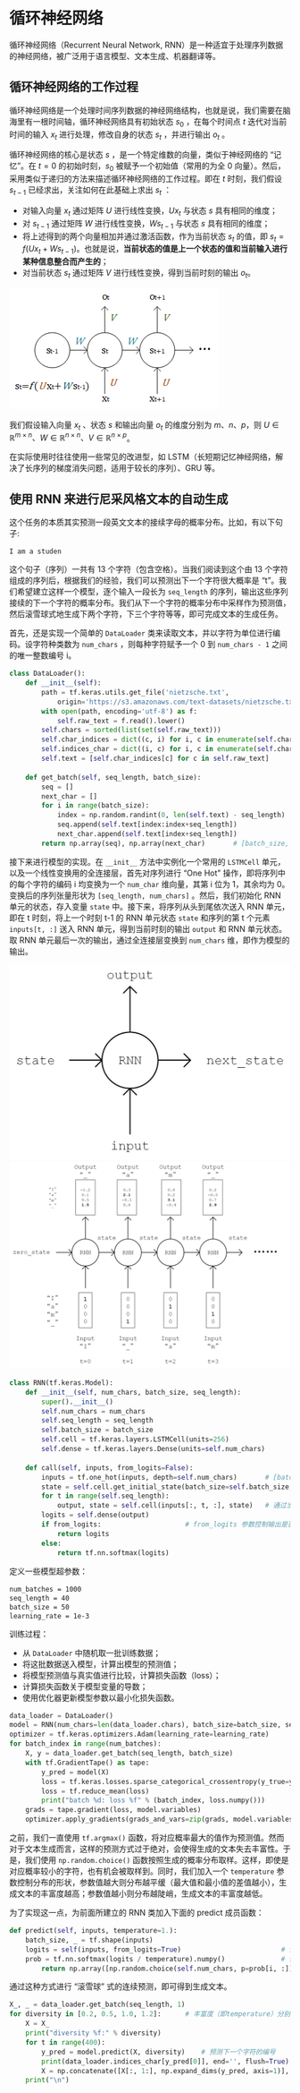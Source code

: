 # 循环神经网络

循环神经网络（Recurrent Neural Network, RNN）是一种适宜于处理序列数据的神经网络，被广泛用于语言模型、文本生成、机器翻译等。


## 循环神经网络的工作过程

循环神经网络是一个处理时间序列数据的神经网络结构，也就是说，我们需要在脑海里有一根时间轴，循环神经网络具有初始状态 $s_0$ ，在每个时间点 $t$ 迭代对当前时间的输入 $x_t$ 进行处理，修改自身的状态 $s_t$ ，并进行输出 $o_t$ 。

循环神经网络的核心是状态 $s$ ，是一个特定维数的向量，类似于神经网络的 “记忆”。在 $t=0$ 的初始时刻，$s_0$ 被赋予一个初始值（常用的为全 0 向量）。然后，采用类似于递归的方法来描述循环神经网络的工作过程。即在 $t$ 时刻，我们假设 $s_{t-1}$ 已经求出，关注如何在此基础上求出 $s_{t}$ ：

+ 对输入向量 $x_t$ 通过矩阵 $U$ 进行线性变换，$U x_t$ 与状态 $s$ 具有相同的维度；
+ 对 $s_{t-1}$ 通过矩阵 $W$ 进行线性变换，$W s_{t-1}$ 与状态 $s$ 具有相同的维度；
+ 将上述得到的两个向量相加并通过激活函数，作为当前状态 $s_t$ 的值，即 $s_t = f(U x_t + W s_{t-1})$。也就是说，**当前状态的值是上一个状态的值和当前输入进行某种信息整合而产生的**；
+ 对当前状态 $s_t$ 通过矩阵 $V$ 进行线性变换，得到当前时刻的输出 $o_t$。

<img src="./imgs/rnn_cell.png">

我们假设输入向量 $x_t$ 、状态 $s$ 和输出向量 $o_t$ 的维度分别为 $m、n、p$，则 $U \in \mathbb{R}^{m \times n}、W \in \mathbb{R}^{n \times n}、V \in \mathbb{R}^{n \times p}$。

在实际使用时往往使用一些常见的改进型，如 LSTM（长短期记忆神经网络，解决了长序列的梯度消失问题，适用于较长的序列）、GRU 等。


## 使用 RNN 来进行尼采风格文本的自动生成

这个任务的本质其实预测一段英文文本的接续字母的概率分布。比如，有以下句子:

    I am a studen

这个句子（序列）一共有 13 个字符（包含空格）。当我们阅读到这个由 13 个字符组成的序列后，根据我们的经验，我们可以预测出下一个字符很大概率是 “t”。我们希望建立这样一个模型，逐个输入一段长为 `seq_length` 的序列，输出这些序列接续的下一个字符的概率分布。我们从下一个字符的概率分布中采样作为预测值，然后滚雪球式地生成下两个字符，下三个字符等等，即可完成文本的生成任务。

首先，还是实现一个简单的 `DataLoader` 类来读取文本，并以字符为单位进行编码。设字符种类数为 `num_chars` ，则每种字符赋予一个 0 到 `num_chars - 1` 之间的唯一整数编号 i。

```python
class DataLoader():
    def __init__(self):
        path = tf.keras.utils.get_file('nietzsche.txt',
            origin='https://s3.amazonaws.com/text-datasets/nietzsche.txt')
        with open(path, encoding='utf-8') as f:
            self.raw_text = f.read().lower()
        self.chars = sorted(list(set(self.raw_text)))
        self.char_indices = dict((c, i) for i, c in enumerate(self.chars))
        self.indices_char = dict((i, c) for i, c in enumerate(self.chars))
        self.text = [self.char_indices[c] for c in self.raw_text]

    def get_batch(self, seq_length, batch_size):
        seq = []
        next_char = []
        for i in range(batch_size):
            index = np.random.randint(0, len(self.text) - seq_length)
            seq.append(self.text[index:index+seq_length])
            next_char.append(self.text[index+seq_length])
        return np.array(seq), np.array(next_char)       # [batch_size, seq_length], [num_batch]
```

接下来进行模型的实现。在 `__init__` 方法中实例化一个常用的 `LSTMCell` 单元，以及一个线性变换用的全连接层，首先对序列进行 “One Hot” 操作，即将序列中的每个字符的编码 i 均变换为一个 `num_char` 维向量，其第 i 位为 1，其余均为 0。变换后的序列张量形状为 `[seq_length, num_chars]` 。然后，我们初始化 RNN 单元的状态，存入变量 `state` 中。接下来，将序列从头到尾依次送入 RNN 单元，即在 t 时刻，将上一个时刻 t-1 的 RNN 单元状态 `state` 和序列的第 t 个元素 `inputs[t, :]` 送入 RNN 单元，得到当前时刻的输出 `output` 和 RNN 单元状态。取 RNN 单元最后一次的输出，通过全连接层变换到 `num_chars` 维，即作为模型的输出。

<img src="./imgs/rnn_single.jpg">
<img src="./imgs/rnn.jpg">

```python
class RNN(tf.keras.Model):
    def __init__(self, num_chars, batch_size, seq_length):
        super().__init__()
        self.num_chars = num_chars
        self.seq_length = seq_length
        self.batch_size = batch_size
        self.cell = tf.keras.layers.LSTMCell(units=256)
        self.dense = tf.keras.layers.Dense(units=self.num_chars)

    def call(self, inputs, from_logits=False):
        inputs = tf.one_hot(inputs, depth=self.num_chars)       # [batch_size, seq_length, num_chars]
        state = self.cell.get_initial_state(batch_size=self.batch_size, dtype=tf.float32)   # 获得 RNN 的初始状态
        for t in range(self.seq_length):
            output, state = self.cell(inputs[:, t, :], state)   # 通过当前输入和前一时刻的状态，得到输出和当前时刻的状态
        logits = self.dense(output)
        if from_logits:                     # from_logits 参数控制输出是否通过 softmax 函数进行归一化
            return logits
        else:
            return tf.nn.softmax(logits)
```

定义一些模型超参数：

    num_batches = 1000
    seq_length = 40
    batch_size = 50
    learning_rate = 1e-3

训练过程：

+ 从 `DataLoader` 中随机取一批训练数据；
+ 将这批数据送入模型，计算出模型的预测值；
+ 将模型预测值与真实值进行比较，计算损失函数（loss）；
+ 计算损失函数关于模型变量的导数；
+ 使用优化器更新模型参数以最小化损失函数。

```python
data_loader = DataLoader()
model = RNN(num_chars=len(data_loader.chars), batch_size=batch_size, seq_length=seq_length)
optimizer = tf.keras.optimizers.Adam(learning_rate=learning_rate)
for batch_index in range(num_batches):
    X, y = data_loader.get_batch(seq_length, batch_size)
    with tf.GradientTape() as tape:
        y_pred = model(X)
        loss = tf.keras.losses.sparse_categorical_crossentropy(y_true=y, y_pred=y_pred)
        loss = tf.reduce_mean(loss)
        print("batch %d: loss %f" % (batch_index, loss.numpy()))
    grads = tape.gradient(loss, model.variables)
    optimizer.apply_gradients(grads_and_vars=zip(grads, model.variables))
```

之前，我们一直使用 `tf.argmax()` 函数，将对应概率最大的值作为预测值。然而对于文本生成而言，这样的预测方式过于绝对，会使得生成的文本失去丰富性。于是，我们使用 `np.random.choice()` 函数按照生成的概率分布取样。这样，即使是对应概率较小的字符，也有机会被取样到。同时，我们加入一个 `temperature` 参数控制分布的形状，参数值越大则分布越平缓（最大值和最小值的差值越小），生成文本的丰富度越高；参数值越小则分布越陡峭，生成文本的丰富度越低。

为了实现这一点，为前面所建立的 RNN 类加入下面的 predict 成员函数：

```python
def predict(self, inputs, temperature=1.):
    batch_size, _ = tf.shape(inputs)
    logits = self(inputs, from_logits=True)                         # 调用训练好的RNN模型，预测下一个字符的概率分布
    prob = tf.nn.softmax(logits / temperature).numpy()              # 使用带 temperature 参数的 softmax 函数获得归一化的概率分布值
        return np.array([np.random.choice(self.num_chars, p=prob[i, :]) for i in range(batch_size.numpy())])    # 使用 np.random.choice 函数，在预测的概率分布 prob 上进行随机取样
```

通过这种方式进行 “滚雪球” 式的连续预测，即可得到生成文本。

```python
X_, _ = data_loader.get_batch(seq_length, 1)
for diversity in [0.2, 0.5, 1.0, 1.2]:      # 丰富度（即temperature）分别设置为从小到大的 4 个值
    X = X_
    print("diversity %f:" % diversity)
    for t in range(400):
        y_pred = model.predict(X, diversity)    # 预测下一个字符的编号
        print(data_loader.indices_char[y_pred[0]], end='', flush=True)  # 输出预测的字符
        X = np.concatenate([X[:, 1:], np.expand_dims(y_pred, axis=1)], axis=-1)     # 将预测的字符接在输入 X 的末尾，并截断 X 的第一个字符，以保证 X 的长度不变
    print("\n")
```
